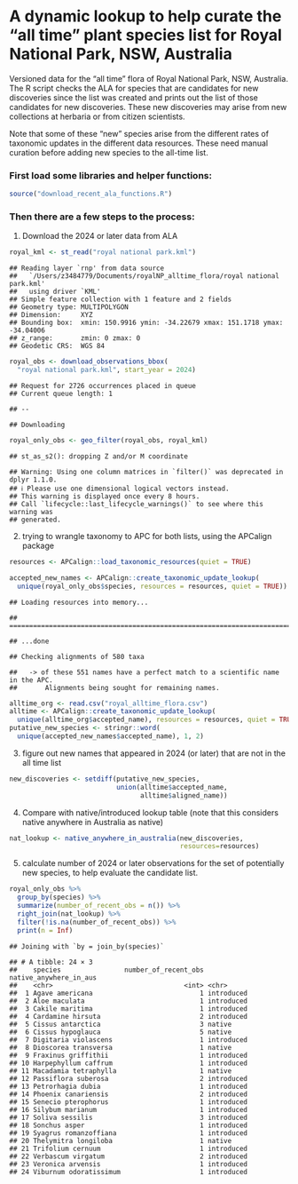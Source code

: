 
<!-- README.md is generated from README.Rmd. Please edit that file -->

# A dynamic lookup to help curate the “all time” plant species list for Royal National Park, NSW, Australia

Versioned data for the “all time” flora of Royal National Park, NSW,
Australia. The R script checks the ALA for species that are candidates
for new discoveries since the list was created and prints out the list
of those candidates for new discoveries. These new discoveries may arise
from new collections at herbaria or from citizen scientists.

Note that some of these “new” species arise from the different rates of
taxonomic updates in the different data resources. These need manual
curation before adding new species to the all-time list.

### First load some libraries and helper functions:

``` r
source("download_recent_ala_functions.R")
```

### Then there are a few steps to the process:

1.  Download the 2024 or later data from ALA

``` r
royal_kml <- st_read("royal national park.kml")
```

    ## Reading layer `rnp' from data source 
    ##   `/Users/z3484779/Documents/royalNP_alltime_flora/royal national park.kml' 
    ##   using driver `KML'
    ## Simple feature collection with 1 feature and 2 fields
    ## Geometry type: MULTIPOLYGON
    ## Dimension:     XYZ
    ## Bounding box:  xmin: 150.9916 ymin: -34.22679 xmax: 151.1718 ymax: -34.04006
    ## z_range:       zmin: 0 zmax: 0
    ## Geodetic CRS:  WGS 84

``` r
royal_obs <- download_observations_bbox(
  "royal national park.kml", start_year = 2024)
```

    ## Request for 2726 occurrences placed in queue
    ## Current queue length: 1

    ## --

    ## Downloading

``` r
royal_only_obs <- geo_filter(royal_obs, royal_kml)
```

    ## st_as_s2(): dropping Z and/or M coordinate

    ## Warning: Using one column matrices in `filter()` was deprecated in dplyr 1.1.0.
    ## ℹ Please use one dimensional logical vectors instead.
    ## This warning is displayed once every 8 hours.
    ## Call `lifecycle::last_lifecycle_warnings()` to see where this warning was
    ## generated.

2.  trying to wrangle taxonomy to APC for both lists, using the APCalign
    package

``` r
resources <- APCalign::load_taxonomic_resources(quiet = TRUE)
```

``` r
accepted_new_names <- APCalign::create_taxonomic_update_lookup(
  unique(royal_only_obs$species, resources = resources, quiet = TRUE))
```

    ## Loading resources into memory...

    ## ================================================================================================================================================================

    ## ...done

    ## Checking alignments of 580 taxa

    ##   -> of these 551 names have a perfect match to a scientific name in the APC. 
    ##       Alignments being sought for remaining names.

``` r
alltime_org <- read.csv("royal_alltime_flora.csv")
alltime <- APCalign::create_taxonomic_update_lookup(
  unique(alltime_org$accepted_name), resources = resources, quiet = TRUE)
putative_new_species <- stringr::word(
  unique(accepted_new_names$accepted_name), 1, 2)
```

3.  figure out new names that appeared in 2024 (or later) that are not
    in the all time list

``` r
new_discoveries <- setdiff(putative_new_species, 
                           union(alltime$accepted_name, 
                                 alltime$aligned_name))
```

4.  Compare with native/introduced lookup table (note that this
    considers native anywhere in Australia as native)

``` r
nat_lookup <- native_anywhere_in_australia(new_discoveries, 
                                           resources=resources)
```

5.  calculate number of 2024 or later observations for the set of
    potentially new species, to help evaluate the candidate list.

``` r
royal_only_obs %>% 
  group_by(species) %>% 
  summarize(number_of_recent_obs = n()) %>% 
  right_join(nat_lookup) %>% 
  filter(!is.na(number_of_recent_obs)) %>%
  print(n = Inf)
```

    ## Joining with `by = join_by(species)`

    ## # A tibble: 24 × 3
    ##    species                number_of_recent_obs native_anywhere_in_aus
    ##    <chr>                                 <int> <chr>                 
    ##  1 Agave americana                           1 introduced            
    ##  2 Aloe maculata                             1 introduced            
    ##  3 Cakile maritima                           1 introduced            
    ##  4 Cardamine hirsuta                         2 introduced            
    ##  5 Cissus antarctica                         3 native                
    ##  6 Cissus hypoglauca                         5 native                
    ##  7 Digitaria violascens                      1 introduced            
    ##  8 Dioscorea transversa                      1 native                
    ##  9 Fraxinus griffithii                       1 introduced            
    ## 10 Harpephyllum caffrum                      1 introduced            
    ## 11 Macadamia tetraphylla                     1 native                
    ## 12 Passiflora suberosa                       2 introduced            
    ## 13 Petrorhagia dubia                         1 introduced            
    ## 14 Phoenix canariensis                       2 introduced            
    ## 15 Senecio pterophorus                       1 introduced            
    ## 16 Silybum marianum                          1 introduced            
    ## 17 Soliva sessilis                           3 introduced            
    ## 18 Sonchus asper                             1 introduced            
    ## 19 Syagrus romanzoffiana                     1 introduced            
    ## 20 Thelymitra longiloba                      1 native                
    ## 21 Trifolium cernuum                         1 introduced            
    ## 22 Verbascum virgatum                        2 introduced            
    ## 23 Veronica arvensis                         1 introduced            
    ## 24 Viburnum odoratissimum                    1 introduced
